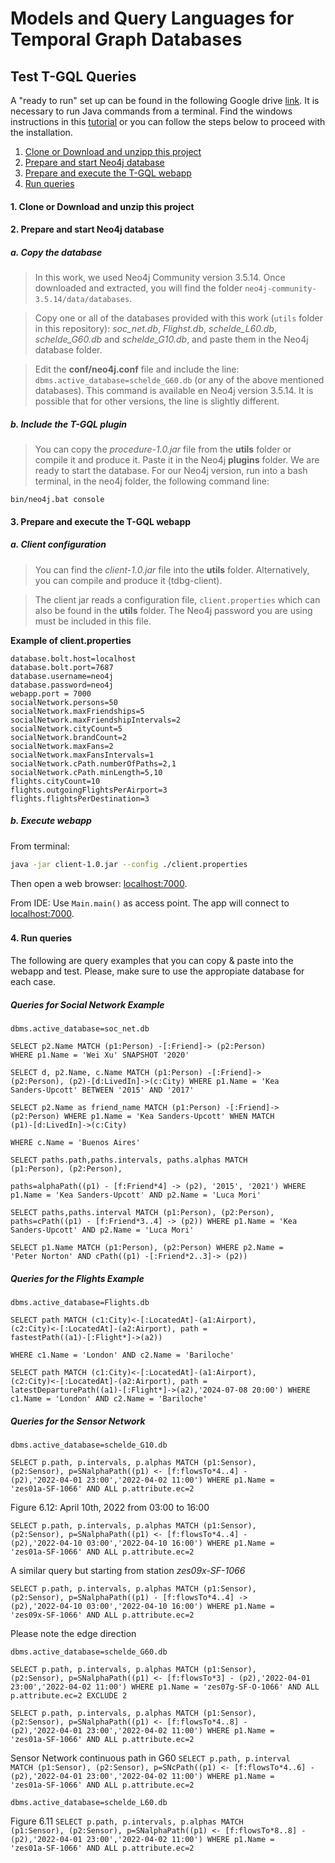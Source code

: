 # Models and Query Languages for Temporal Graph Databases
## Test T-GQL Queries

A "ready to run" set up can be found in the following Google drive [link](https://drive.google.com/drive/folders/10EcvD5sn74iurgztyBipxZ3jr-Dt-vSY?usp=sharing). It is necessary to run Java commands from a terminal. Find the windows instructions in this [tutorial](https://youtu.be/q0kJco8DYvs) or you can follow the steps below to proceed with the installation.

1. [Clone or Download and unzipp this project](project)
2. [Prepare and start Neo4j database](#neo4j)
3. [Prepare and execute the T-GQL webapp](webapp)
4. [Run queries](#run)



#### <h4 id=project>1. Clone or Download and unzip this project </h4>

#### <h4 id=neo4j>2. Prepare and start Neo4j database</h4>
   ##### a. Copy the database
   > In this work, we used Neo4j Community version 3.5.14. Once downloaded and extracted, you will find the folder
   <code>neo4j-community-3.5.14/data/databases</code>. 
   
   > Copy one or all of the databases provided with this work (```utils``` folder in this repository): _soc_net.db_, _Flighst.db_, _schelde_L60.db_, _schelde_G60.db_ and _schelde_G10.db_, and paste them in the Neo4j database folder.
  
  > Edit the  **conf/neo4j.conf** file and include the line:
   ```dbms.active_database=schelde_G60.db``` (or any of the above mentioned databases). 
   This command is available en Neo4j version 3.5.14. It is possible that for other versions, the line is slightly different.

  ##### b. Include the T-GQL plugin
> You can copy the _procedure-1.0.jar_ file from the __utils__ folder or compile it and produce it. Paste it in the Neo4j **plugins** folder.
> We are ready to start the database. For our Neo4j version, run into a bash terminal, in the neo4j folder, the following command line:

```bin/neo4j.bat console```


#### <h4 id=webapp>3. Prepare and execute the T-GQL webapp</h4>
##### a. Client configuration
> You can find the _client-1.0.jar_ file into the __utils__ folder. Alternatively, you can compile and produce it (tdbg-client). 

> The client jar reads a configuration file, ```client.properties``` which can also be found in the __utils__ folder. The Neo4j password you are using must be included in this file.

__Example of client.properties__
```properties
database.bolt.host=localhost
database.bolt.port=7687
database.username=neo4j
database.password=neo4j
webapp.port = 7000
socialNetwork.persons=50
socialNetwork.maxFriendships=5
socialNetwork.maxFriendshipIntervals=2
socialNetwork.cityCount=5
socialNetwork.brandCount=2
socialNetwork.maxFans=2
socialNetwork.maxFansIntervals=1
socialNetwork.cPath.numberOfPaths=2,1
socialNetwork.cPath.minLength=5,10
flights.cityCount=10
flights.outgoingFlightsPerAirport=3
flights.flightsPerDestination=3
```
##### b. Execute webapp

From terminal:

```bash
java -jar client-1.0.jar --config ./client.properties
```
Then open a web browser:  <localhost:7000>.

From IDE:
Use  `Main.main()` as access point. The app will connect to <localhost:7000>.

### <h4 id=run>4. Run queries</h4>

The following are query examples that you can copy & paste into the webapp and test. Please, make sure to use the appropiate database for each case.

#####  Queries for Social Network Example
```dbms.active_database=soc_net.db```

<code>SELECT p2.Name
MATCH (p1:Person) -[:Friend]-> (p2:Person)
WHERE p1.Name = 'Wei Xu'
SNAPSHOT '2020' </code>

<code>SELECT d, p2.Name, c.Name
MATCH (p1:Person) -[:Friend]-> (p2:Person),
      (p2)-[d:LivedIn]->(c:City)
WHERE p1.Name = 'Kea Sanders-Upcott'
BETWEEN '2015' AND '2017'</code>

<code>SELECT p2.Name as friend_name
MATCH (p1:Person) -[:Friend]-> (p2:Person)
WHERE p1.Name = 'Kea Sanders-Upcott'
WHEN
MATCH (p1)-[d:LivedIn]->(c:City)                                
WHERE c.Name = 'Buenos Aires' </code>

<code>SELECT paths.path,paths.intervals, paths.alphas
MATCH (p1:Person), (p2:Person),  
      paths=alphaPath((p1) - [f:Friend*4] -> (p2), '2015', '2021')
WHERE p1.Name = 'Kea Sanders-Upcott'
AND p2.Name = 'Luca Mori'</code>

<code>SELECT paths,paths.interval
MATCH (p1:Person), (p2:Person),  paths=cPath((p1) - [f:Friend*3..4] -> (p2))
WHERE p1.Name = 'Kea Sanders-Upcott'
AND p2.Name = 'Luca Mori'</code>

<code>SELECT p1.Name
MATCH (p1:Person), (p2:Person)
WHERE p2.Name = 'Peter Norton'
AND cPath((p1) -[:Friend*2..3]-> (p2))</code>

##### Queries for the Flights Example

```dbms.active_database=Flights.db```

<code>SELECT path
MATCH (c1:City)<-[:LocatedAt]-(a1:Airport),
    (c2:City)<-[:LocatedAt]-(a2:Airport),
  path = fastestPath((a1)-[:Flight*]->(a2))                                 
WHERE c1.Name = 'London'
AND c2.Name = 'Bariloche'</code>

<code>SELECT path
MATCH (c1:City)<-[:LocatedAt]-(a1:Airport),
    (c2:City)<-[:LocatedAt]-(a2:Airport),
  path = latestDeparturePath((a1)-[:Flight*]->(a2),'2024-07-08 20:00')
WHERE c1.Name = 'London'
AND c2.Name = 'Bariloche'</code>


##### Queries for the Sensor Network 

```dbms.active_database=schelde_G10.db```

<code>SELECT p.path, p.intervals, p.alphas
MATCH (p1:Sensor), (p2:Sensor),  p=SNalphaPath((p1) <- [f:flowsTo*4..4] - (p2),'2022-04-01 23:00','2022-04-02 11:00')
WHERE p1.Name = 'zes01a-SF-1066'
  AND ALL p.attribute.ec=2</code>

Figure 6.12: April 10th, 2022 from 03:00 to 16:00

<code>SELECT p.path, p.intervals, p.alphas
MATCH (p1:Sensor), (p2:Sensor),  p=SNalphaPath((p1) <- [f:flowsTo*4..4] - (p2),'2022-04-10 03:00','2022-04-10 16:00')
WHERE p1.Name = 'zes01a-SF-1066'
  AND ALL p.attribute.ec=2 </code>


A similar query but starting from station _zes09x-SF-1066_

<code>SELECT p.path, p.intervals, p.alphas
MATCH (p1:Sensor), (p2:Sensor),  p=SNalphaPath((p1) - [f:flowsTo*4..4] -> (p2),'2022-04-10 03:00','2022-04-10 16:00')
WHERE p1.Name = 'zes09x-SF-1066'
  AND ALL p.attribute.ec=2</code>

Please note the edge direction


```dbms.active_database=schelde_G60.db```

<code>SELECT p.path, p.intervals, p.alphas
MATCH (p1:Sensor), (p2:Sensor),  p=SNalphaPath((p1) <- [f:flowsTo*3] - (p2),'2022-04-01 23:00','2022-04-02 11:00')
WHERE p1.Name = 'zes07g-SF-O-1066'
AND ALL p.attribute.ec=2
EXCLUDE 2</code>


<code>SELECT p.path, p.intervals, p.alphas
MATCH (p1:Sensor), (p2:Sensor),  p=SNalphaPath((p1) <- [f:flowsTo*4..8] - (p2),'2022-04-01 23:00','2022-04-02 11:00')
WHERE p1.Name = 'zes01a-SF-1066'
AND ALL p.attribute.ec=2</code>

Sensor Network continuous path in G60
<code>SELECT p.path, p.interval
MATCH (p1:Sensor), (p2:Sensor),  p=SNcPath((p1) <- [f:flowsTo*4..6] - (p2),'2022-04-01 23:00','2022-04-02 11:00')
WHERE p1.Name = 'zes01a-SF-1066'
  AND ALL p.attribute.ec=2</code>

```dbms.active_database=schelde_L60.db```

Figure 6.11 
<code>SELECT p.path, p.intervals, p.alphas
MATCH (p1:Sensor), (p2:Sensor),  p=SNalphaPath((p1) <- [f:flowsTo*8..8] - (p2),'2022-04-01 23:00','2022-04-02 11:00')
WHERE p1.Name = 'zes01a-SF-1066'
AND ALL p.attribute.ec=2</code>
